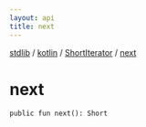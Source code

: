```yaml
---
layout: api
title: next
---
```

[stdlib](../../index.md) / [kotlin](../index.md) / [ShortIterator](index.md) / [next](next.md)

# next

```
public fun next(): Short
```
